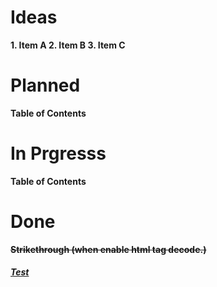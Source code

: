 # Ideas
**1. Item A
2. Item B 
3. Item C**
# Planned
**Table of Contents**
# In Prgresss
**Table of Contents**
# Done
**<s>Strikethrough (when enable html tag decode.)</s>**

##### [Test]()


